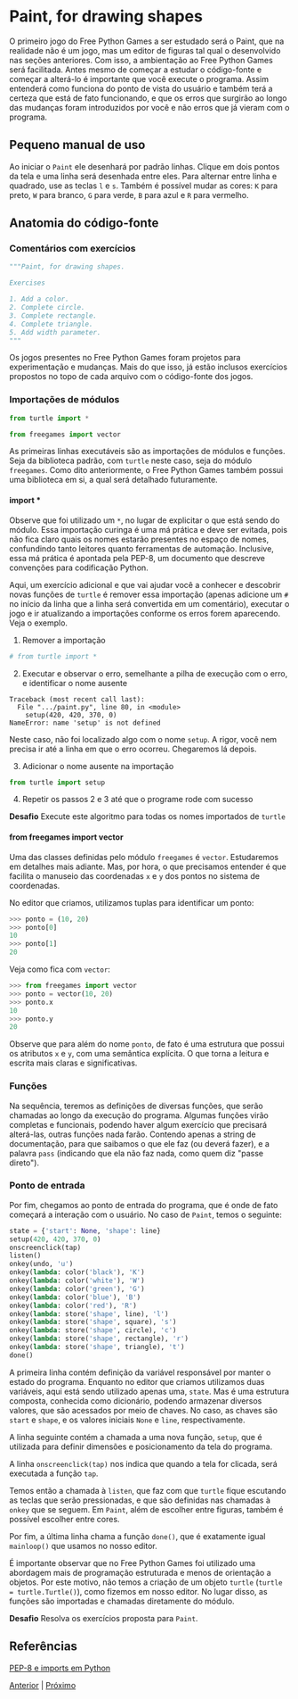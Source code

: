 # Paint, for drawing shapes

O primeiro jogo do Free Python Games a ser estudado será o Paint, que na
realidade não é um jogo, mas um editor de figuras tal qual o desenvolvido
nas seções anteriores. Com isso, a ambientação ao Free Python Games será
facilitada. Antes mesmo de começar a estudar o código-fonte e começar a
alterá-lo é importante que você execute o programa. Assim entenderá como
funciona do ponto de vista do usuário e também terá a certeza que está de
fato funcionando, e que os erros que surgirão ao longo das 
mudanças foram introduzidos por você e não erros que já vieram com o programa.

## Pequeno manual de uso

Ao iniciar o `Paint` ele desenhará por padrão linhas. Clique em dois
pontos da tela e uma linha será desenhada entre eles. Para alternar
entre linha e quadrado, use as teclas `l` e `s`. Também é possível
mudar as cores: `K` para preto, `W` para branco, `G` para verde, `B`
para azul e `R` para vermelho.

## Anatomia do código-fonte

### Comentários com exercícios

```python
"""Paint, for drawing shapes.

Exercises

1. Add a color.
2. Complete circle.
3. Complete rectangle.
4. Complete triangle.
5. Add width parameter.
"""
```

Os jogos presentes no Free Python Games foram projetos para experimentação e
mudanças. Mais do que isso, já estão inclusos exercícios propostos no topo de
cada arquivo com o código-fonte dos jogos.

### Importações de módulos

```python
from turtle import *

from freegames import vector
```

As primeiras linhas executáveis são as importações de módulos e funções.
Seja da biblioteca padrão, com `turtle` neste caso, seja do módulo 
`freegames`. Como dito anteriormente, o Free Python Games também possui
uma biblioteca em si, a qual será detalhado futuramente.

#### import *

Observe que foi utilizado um `*`, no lugar de explicitar o que está sendo
do módulo. Essa importação curinga é uma má prática e deve ser evitada, pois
não fica claro quais os nomes estarão presentes no espaço de nomes, confundindo
tanto leitores quanto ferramentas de automação. Inclusive, essa má prática é
apontada pela PEP-8, um documento que descreve convenções para codificação 
Python.

Aqui, um exercício adicional e que vai ajudar você a conhecer e 
descobrir novas funções de `turtle` é remover essa importação (apenas adicione
um `#` no início da linha que a linha será convertida em um comentário), executar
o jogo e ir atualizando a importações conforme os erros forem aparecendo. Veja o
exemplo.

1. Remover a importação 
```python
# from turtle import *
```

2. Executar e observar o erro, semelhante a pilha de execução com o erro,
e identificar o nome ausente
```shell
Traceback (most recent call last):
  File ".../paint.py", line 80, in <module>
    setup(420, 420, 370, 0)
NameError: name 'setup' is not defined
```

Neste caso, não foi localizado algo com o nome `setup`. A rigor, você nem
precisa ir até a linha em que o erro ocorreu. Chegaremos lá depois.

3. Adicionar o nome ausente na importação
```python
from turtle import setup
``` 

4. Repetir os passos 2 e 3 até que o programe rode com sucesso

**Desafio** Execute este algoritmo para todas os nomes importados de `turtle`

#### from freegames import vector

Uma das classes definidas pelo módulo `freegames` é `vector`. Estudaremos em detalhes mais adiante. Mas, por hora, o que precisamos entender é que facilita o 
manuseio das coordenadas `x` e `y` dos pontos no sistema de coordenadas.

No editor que criamos, utilizamos tuplas para identificar um ponto:

```python
>>> ponto = (10, 20)
>>> ponto[0]
10
>>> ponto[1]
20
```

Veja como fica com `vector`:

```python
>>> from freegames import vector
>>> ponto = vector(10, 20)
>>> ponto.x
10
>>> ponto.y
20
```

Observe que para além do nome `ponto`, de fato é uma estrutura que possui os 
atributos `x` e `y`, com uma semântica explícita. O que torna a leitura e 
escrita mais claras e significativas.

### Funções

Na sequência, teremos as definições de diversas funções, que serão chamadas
ao longo da execução do programa. Algumas funções virão completas e funcionais,
podendo haver algum exercício que precisará alterá-las, outras funções nada 
farão. Contendo apenas a string de documentação, para que saibamos o que ele
faz (ou deverá fazer), e a palavra `pass` (indicando que ela não faz nada, como
quem diz "passe direto").

### Ponto de entrada

Por fim, chegamos ao ponto de entrada do programa, que é onde de fato começará
a interação com o usuário. No caso de  `Paint`, temos o seguinte:

```python
state = {'start': None, 'shape': line}
setup(420, 420, 370, 0)
onscreenclick(tap)
listen()
onkey(undo, 'u')
onkey(lambda: color('black'), 'K')
onkey(lambda: color('white'), 'W')
onkey(lambda: color('green'), 'G')
onkey(lambda: color('blue'), 'B')
onkey(lambda: color('red'), 'R')
onkey(lambda: store('shape', line), 'l')
onkey(lambda: store('shape', square), 's')
onkey(lambda: store('shape', circle), 'c')
onkey(lambda: store('shape', rectangle), 'r')
onkey(lambda: store('shape', triangle), 't')
done()
```

A primeira linha contém definição da variável responsável por manter o estado 
do programa. Enquanto no editor que criamos utilizamos duas variáveis, aqui 
está sendo utilizado apenas uma, `state`. Mas é uma estrutura composta, 
conhecida como dicionário, podendo armazenar diversos valores, que são 
acessados por meio de chaves. No caso, as chaves são `start` e `shape`, e os
valores iniciais  `None` e `line`, respectivamente.

A linha seguinte contém a chamada a uma nova função, `setup`, que é utilizada
para definir dimensões e posicionamento da tela do programa.

A linha `onscreenclick(tap)` nos indica que quando a tela for clicada, será
executada a função `tap`.

Temos então a chamada à `listen`, que faz com que `turtle` fique escutando
as teclas que serão pressionadas, e que são definidas nas chamadas à `onkey` que se seguem. Em `Paint`, além de escolher entre figuras, também é possível
escolher entre cores.

Por fim, a última linha chama a função `done()`, que é exatamente igual
`mainloop()` que usamos no nosso editor.

É importante observar que no Free Python Games foi utilizado uma abordagem mais
de programação estruturada e menos de orientação a objetos. Por este motivo,
não temos a criação de um objeto `turtle` (`turtle = turtle.Turtle()`), como 
fizemos em nosso editor. No lugar disso, as funções são importadas e chamadas 
diretamente do módulo.

**Desafio** Resolva os exercícios proposta para `Paint`.

## Referências
[PEP-8 e imports em Python](https://medium.com/gbtech/pep-8-e-imports-em-python-78a6fbf53475)


[Anterior](01_fpg_introducao.md) | [Próximo](02_fpg_paint.md)